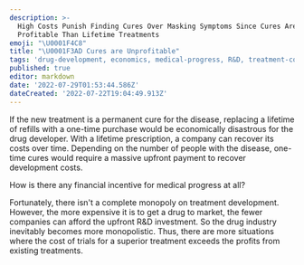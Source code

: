 ```yaml
---
description: >-
  High Costs Punish Finding Cures Over Masking Symptoms Since Cures Are Far Less
  Profitable Than Lifetime Treatments
emoji: "\U0001F4C8"
title: "\U0001F3AD Cures are Unprofitable"
tags: 'drug-development, economics, medical-progress, R&D, treatment-costs'
published: true
editor: markdown
date: '2022-07-29T01:53:44.586Z'
dateCreated: '2022-07-22T19:04:49.913Z'
---
```


If the new treatment is a permanent cure for the disease, replacing a lifetime of refills with a one-time purchase would be economically disastrous for the drug developer. With a lifetime prescription, a company can recover its costs over time. Depending on the number of people with the disease, one-time cures would require a massive upfront payment to recover development costs.

How is there any financial incentive for medical progress at all?

Fortunately, there isn't a complete monopoly on treatment development. However, the more expensive it is to get a drug to market, the fewer companies can afford the upfront R\&D investment. So the drug industry inevitably becomes more monopolistic. Thus, there are more situations where the cost of trials for a superior treatment exceeds the profits from existing treatments.
